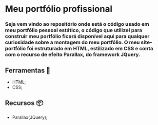 # Meu portfólio profissional
### Seja vem vindo ao repositório onde está o código usado em meu portfólio pessoal estático, o código que utilizei para construir meu portfólio ficará disponível aqui para qualquer curiosidade sobre a montagem do meu portfólio. O meu site-portfólio foi estruturado em HTML, estilizado em CSS e conta com o recurso de efeito Parallax, do framework JQuery.

## Ferramentas 🧱

* HTML;
* CSS;

## Recursos 📦

* Parallax(JQuery);
